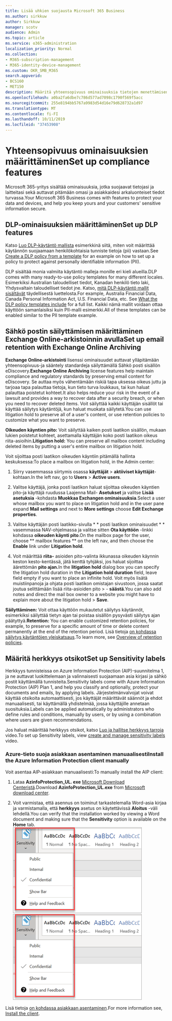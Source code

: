 ```yaml
---
title: Lisää uhkien suojausta Microsoft 365 Business
ms.author: sirkkuw
author: Sirkkuw
manager: scotv
audience: Admin
ms.topic: article
ms.service: o365-administration
localization_priority: Normal
ms.collection:
- M365-subscription-management
- M365-identity-device-management
ms.custom: OKR_SMB_M365
search.appverid:
- BCS160
- MET150
description: Määritä yhteensopivuus ominaisuuksia tietojen menettämisen estämiseksi ja arkaluonteisten tietojen otsikoiksi.
ms.openlocfilehash: a0ba2fa6dbe7c786d577ad7098c1790f569f5acc
ms.sourcegitcommit: 255e8194bb5767a9983d54d16e79d628732a1d97
ms.translationtype: MT
ms.contentlocale: fi-FI
ms.lasthandoff: 10/11/2019
ms.locfileid: "37453908"
---
```

# <a name="set-up-compliance-features"></a><span data-ttu-id="fd622-103">Yhteensopivuus ominaisuuksien määrittäminen</span><span class="sxs-lookup"><span data-stu-id="fd622-103">Set up compliance features</span></span>

<span data-ttu-id="fd622-104">Microsoft 365-yritys sisältää ominaisuuksia, jotka suojaavat tietojasi ja laitteitasi sekä auttavat pitämään omasi ja asiakkaidesi arkaluonteiset tiedot turvassa.</span><span class="sxs-lookup"><span data-stu-id="fd622-104">Your Microsoft 365 Business comes with features to protect your data and devices, and help you keep yours and your customers' sensitive information secure.</span></span>

## <a name="set-up-dlp-features"></a><span data-ttu-id="fd622-105">DLP-ominaisuuksien määrittäminen</span><span class="sxs-lookup"><span data-stu-id="fd622-105">Set up DLP features</span></span>

<span data-ttu-id="fd622-106">Katso [Luo DLP-käytäntö mallista](https://support.office.com/article/59414438-99f5-488b-975c-5023f2254369) esimerkkinä siitä, miten voit määrittää käytännön suojaamaan henkilökohtaisia tunniste tietoja (pii) vastaan.</span><span class="sxs-lookup"><span data-stu-id="fd622-106">See [Create a DLP policy from a template](https://support.office.com/article/59414438-99f5-488b-975c-5023f2254369) for an example on how to set up a policy to protect against personally identifiable information (PII).</span></span> 
  
<span data-ttu-id="fd622-107">DLP sisältää monia valmiita käytäntö malleja monille eri kieli alueilla.</span><span class="sxs-lookup"><span data-stu-id="fd622-107">DLP comes with many ready-to-use policy templates for many different locales.</span></span> <span data-ttu-id="fd622-108">Esimerkiksi Australian taloudelliset tiedot, Kanadan henkilö tieto laki, Yhdysvaltain taloudelliset tiedot jne. Katso, [mitä DLP-käytäntö mallit sisältävät](https://support.office.com/article/c2e588d3-8f4f-4937-a286-8c399f28953a) täydellisestä luettelosta.</span><span class="sxs-lookup"><span data-stu-id="fd622-108">For example, Australia Financial Data, Canada Personal Information Act, U.S. Financial Data, etc. See [What the DLP policy templates include](https://support.office.com/article/c2e588d3-8f4f-4937-a286-8c399f28953a) for a full list.</span></span> <span data-ttu-id="fd622-109">Kaikki nämä mallit voidaan ottaa käyttöön samanlaisiksi kuin PII-malli esimerkki.</span><span class="sxs-lookup"><span data-stu-id="fd622-109">All of these templates can be enabled similar to the PII template example.</span></span> 
  
## <a name="set-up-email-retention-with-exchange-online-archiving"></a><span data-ttu-id="fd622-110">Sähkö postin säilyttämisen määrittäminen Exchange Online-arkistoinnin avulla</span><span class="sxs-lookup"><span data-stu-id="fd622-110">Set up email retention with Exchange Online Archiving</span></span>

 <span data-ttu-id="fd622-111">**Exchange Online-arkistointi** lisenssi ominaisuudet auttavat ylläpitämään yhteensopivuus-ja sääntely standardeja säilyttämällä Sähkö posti sisällön eDiscovery.</span><span class="sxs-lookup"><span data-stu-id="fd622-111">**Exchange Online Archiving** license features help maintain compliance and regulatory standards by preserving email content for eDiscovery.</span></span> <span data-ttu-id="fd622-112">Se auttaa myös vähentämään riskiä tapa uksessa oikeus juttu ja tarjoaa tapa palauttaa tietoja, kun tieto turva loukkaus, tai kun haluat palauttaa poistetut kohteet.</span><span class="sxs-lookup"><span data-stu-id="fd622-112">It also helps reduce your risk in the event of a lawsuit and provides a way to recover data after a security breach, or when you need to recover deleted items.</span></span> <span data-ttu-id="fd622-113">Voit säilyttää kaikki käyttäjän sisällöt tai käyttää säilytys käytäntöjä, kun haluat muokata säilytetä.</span><span class="sxs-lookup"><span data-stu-id="fd622-113">You can use litigation hold to preserve all of a user's content, or use retention policies to customize what you want to preserve.</span></span>
  
<span data-ttu-id="fd622-114">**Oikeuden käyntien pito:** Voit säilyttää kaiken posti laatikon sisällön, mukaan lukien poistetut kohteet, asettamalla käyttäjän koko posti laatikon oikeus riita-asioihin.</span><span class="sxs-lookup"><span data-stu-id="fd622-114">**Litigation hold:** You can preserve all mailbox content including deleted items by putting a user's entire mailbox on litigation hold.</span></span> 
    
<span data-ttu-id="fd622-115">Voit sijoittaa posti laatikon oikeuden käyntiin pitämällä hallinta keskuksessa:</span><span class="sxs-lookup"><span data-stu-id="fd622-115">To place a mailbox on litigation hold, in the Admin center:</span></span>
    
1. <span data-ttu-id="fd622-116">Siirry vasemmassa siirtymis osassa **käyttäjät** \> **aktiiviset käyttäjät**-kohtaan.</span><span class="sxs-lookup"><span data-stu-id="fd622-116">In the left nav, go to **Users** \> **Active users**.</span></span>
    
2. <span data-ttu-id="fd622-117">Valitse käyttäjä, jonka posti laatikon haluat sijoittaa oikeuden käyntien pito-ja käyttäjä ruudussa Laajenna Mail- **Asetukset** ja valitse **Lisää asetuksia** -kohdasta **Muokkaa Exchangen ominaisuuksia**.</span><span class="sxs-lookup"><span data-stu-id="fd622-117">Select a user whose mailbox you want to place on litigation hold and in the user pane expand **Mail settings** and next to **More settings** choose **Edit Exchange properties**.</span></span>
    
3. <span data-ttu-id="fd622-118">Valitse käyttäjän posti laatikko-sivulla \* \* posti laatikon ominaisuudet \* \* vasemmassa NAV-ohjelmassa ja valitse sitten **Ota käyttöön** -linkki kohdassa **oikeuden käynti pito**.</span><span class="sxs-lookup"><span data-stu-id="fd622-118">On the mailbox page for the user, choose \*\* mailbox features \*\* on the left nav, and then choose the **Enable** link under **Litigation hold**.</span></span>
    
4. <span data-ttu-id="fd622-119">Voit määrittää **riita-** asioiden pito-valinta ikkunassa oikeuden käynnin keston kesto-kentässä, jätä kenttä tyhjäksi, jos haluat sijoittaa äärettömän **pito ajan.**</span><span class="sxs-lookup"><span data-stu-id="fd622-119">In the **litigation hold** dialog box you can specify the litigation hold duration in the **Litigation hold duration** field, leave field empty if you want to place an infinite hold.</span></span> <span data-ttu-id="fd622-120">Voit myös lisätä muistiinpanoja ja ohjata posti laatikon omistajan sivustoon, jossa saatat joutua selittämään lisää riita-asioiden pito \> - **säästä**.</span><span class="sxs-lookup"><span data-stu-id="fd622-120">You can also add notes and direct the mail box owner to a website you might have to explain more about the litigation hold \> **Save**.</span></span>
    
<span data-ttu-id="fd622-121">**Säilyttäminen:** Voit ottaa käyttöön mukautetut säilytys käytännöt, esimerkiksi säilyttää tietyn ajan tai poistaa sisällön pysyvästi säilytys ajan päätyttyä.</span><span class="sxs-lookup"><span data-stu-id="fd622-121">**Retention:** You can enable customized retention policies, for example, to preserve for a specific amount of time or delete content permanently at the end of the retention period.</span></span> <span data-ttu-id="fd622-122">Lisä tietoja [on kohdassa säilytys käytäntöjen yleiskatsaus](https://support.office.com/article/5e377752-700d-4870-9b6d-12bfc12d2423).</span><span class="sxs-lookup"><span data-stu-id="fd622-122">To learn more, see [Overview of retention policies](https://support.office.com/article/5e377752-700d-4870-9b6d-12bfc12d2423).</span></span>

## <a name="set-up-sensitivity-labels"></a><span data-ttu-id="fd622-123">Määritä herkkyys otsikot</span><span class="sxs-lookup"><span data-stu-id="fd622-123">Set up Sensitivity labels</span></span>

<span data-ttu-id="fd622-124">Herkkyys tunnisteissa on Azure Information Protection (AIP)-suunnitelma 1, ja ne auttavat luokittelemaan ja valinnaisesti suojaamaan asia kirjasi ja sähkö postit käyttämällä tunnisteita.</span><span class="sxs-lookup"><span data-stu-id="fd622-124">Sensitivity labels come with Azure Information Protection (AIP) Plan 1, and help you classify and optionally, protect your documents and emails, by applying labels.</span></span> <span data-ttu-id="fd622-125">Järjestelmänvalvojat voivat käyttää otsikoita automaattisesti, jos käyttäjät määrittävät säännöt ja ehdot manuaalisesti, tai käyttämällä yhdistelmää, jossa käyttäjille annetaan suosituksia.</span><span class="sxs-lookup"><span data-stu-id="fd622-125">Labels can be applied automatically by administrators who define rules and conditions, manually by users, or by using a combination where users are given recommendations.</span></span>

<span data-ttu-id="fd622-126">Jos haluat määrittää herkkyys otsikot, katso [Luo ja hallitse herkkyys tarroja](https://support.office.com/en-us/article/2fb96b54-7dd2-4f0c-ac8d-170790d4b8b9) video.</span><span class="sxs-lookup"><span data-stu-id="fd622-126">To set up Sensitivity labels, view [create and manage sensitivity labels](https://support.office.com/en-us/article/2fb96b54-7dd2-4f0c-ac8d-170790d4b8b9) video.</span></span>



### <a name="install-the-azure-information-protection-client-manually"></a><span data-ttu-id="fd622-127">Azure-tieto suoja asiakkaan asentaminen manuaalisesti</span><span class="sxs-lookup"><span data-stu-id="fd622-127">Install the Azure Information Protection client manually</span></span>

<span data-ttu-id="fd622-128">Voit asentaa AIP-asiakkaan manuaalisesti:</span><span class="sxs-lookup"><span data-stu-id="fd622-128">To manually install the AIP client:</span></span>

1. <span data-ttu-id="fd622-129">Lataa **AzinfoProtection_UL. exe** [Microsoft Download Centeristä](https://www.microsoft.com/download/details.aspx?id=53018).</span><span class="sxs-lookup"><span data-stu-id="fd622-129">Download **AzinfoProtection_UL.exe** from [Microsoft download center](https://www.microsoft.com/download/details.aspx?id=53018).</span></span>
 
2. <span data-ttu-id="fd622-130">Voit varmistaa, että asennus on toiminut tarkastelemalla Word-asia kirjaa ja varmistamalla, että **herkkyys** asetus on käytettävissä **Aloitus** -väli lehdellä.</span><span class="sxs-lookup"><span data-stu-id="fd622-130">You can verify that the installation worked by viewing a Word document and making sure that the **Sensitivity** option is available on the **Home** tab.</span></span>
<br/><span data-ttu-id="fd622-131">![Word-asia kirjan avattava suojaus-väli lehti.](media/word-sensitivity.png)</span><span class="sxs-lookup"><span data-stu-id="fd622-131">![Protection tab drop-down in a Word document.](media/word-sensitivity.png)</span></span>

<span data-ttu-id="fd622-132">Lisä tietoja [on kohdassa asiakkaan asentaminen](https://docs.microsoft.com/azure/information-protection/infoprotect-tutorial-step3).</span><span class="sxs-lookup"><span data-stu-id="fd622-132">For more information see, [Install the client](https://docs.microsoft.com/azure/information-protection/infoprotect-tutorial-step3).</span></span>

